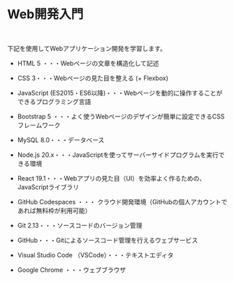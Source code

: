 # Web開発入門

<br>

下記を使用してWebアプリケーション開発を学習します。

- HTML 5 ・・・Webページの文章を構造化して記述

- CSS 3・・・Webページの見た目を整える (+ Flexbox)

- JavaScript (ES2015・ES6以降)・・・Webページを動的に操作することができるプログラミング言語

- Bootstrap 5 ・・・よく使うWebぺージのデザインが簡単に設定できるCSSフレームワーク

- MySQL 8.0・・・データベース

- Node.js 20.x・・・JavaScriptを使ってサーバーサイドプログラムを実行できる環境

- React 19.1・・・Webアプリの見た目（UI）を効率よく作るための、JavaScriptライブラリ

- GitHub Codespaces ・・・ クラウド開発環境（GitHubの個人アカウントであれば無料枠が利用可能）

- Git 2.13・・・ソースコードのバージョン管理

- GitHub・・・Gitによるソースコード管理を行えるウェブサービス

- Visual Studio Code （VSCode）・・・テキストエディタ

- Google Chrome ・・・ウェブブラウザ
